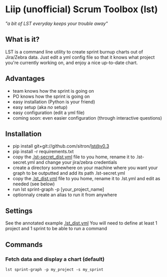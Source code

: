 # Liip (unofficial) Scrum Toolbox (lst)
<cite>"a bit of LST everyday keeps your trouble away"</cite>

## What is it?
LST is a command line utility to create sprint burnup charts out of Jira/Zebra data. Just edit a yml config file so that it knows what project you're currently working on, and enjoy a nice up-to-date chart.

## Advantages
* team knows how the sprint is going on
* PO knows how the sprint is going on
* easy installation (Python is your friend)
* easy setup (aka _no_ setup)
* easy configuration (edit a yml file)
* coming soon: even easier configuration (through interactive questions)

## Installation
* pip install git+git://github.com/sitron/lst@v0.3
* pip install -r requirements.txt
* copy the [.lst-secret_dist.yml](lst/blob/master/.lst-secret_dist.yml) file to you home, rename it to .lst-secret.yml and change your jira/zebra credentials
* create a directory somewhere on your machine where you want your graph to be outputted and add its path .lst-secret.yml 
* copy the [.lst_dist.yml](lst/blob/master/.lst_dist.yml) file to you home, rename it to .lst.yml and edit as needed (see below)
* run lst sprint-graph -p [your_project_name]
* optionnaly create an alias to run it from anywhere

## Settings
See the annotated example [.lst_dist.yml](lst/blob/master/.lst_dist.yml)
You will need to define at least 1 project and 1 sprint to be able to run a command

## Commands
### Fetch data and display a chart (default)
`lst sprint-graph -p my_project -s my_sprint`

